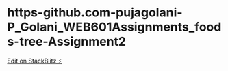# https-github.com-pujagolani-P_Golani_WEB601Assignments_foods-tree-Assignment2

[Edit on StackBlitz ⚡️](https://stackblitz.com/edit/angular-ceqdtw)